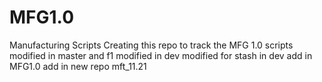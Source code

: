 # MFG1.0
Manufacturing Scripts
Creating this repo to track the MFG 1.0 scripts
modified in master and f1
modified in dev
modified for stash in dev
add in MFG1.0
add in new repo mft_11.21
